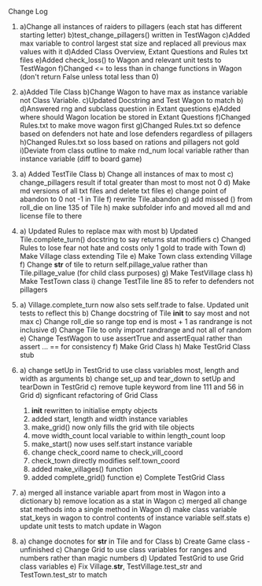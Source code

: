 Change Log

1. a)Change all instances of raiders to pillagers (each stat has different    starting letter)
   b)test_change_pillagers() written in TestWagon
   c)Added max variable to control largest stat size and replaced all previous max values with it
   d)Added Class Overview, Extant Questions and Rules txt files
   e)Added check_loss() to Wagon and relevant unit tests to TestWagon
   f)Changed <= to less than in change functions in Wagon (don't return False unless total less than 0)

2. a)Added Tile Class
   b)Change Wagon to have max as instance variable not Class Variable.
   c)Updated Docstring and Test Wagon to match b)
   d)Answered rng and subclass question in Extant questions
   e)Added where should Wagon location be stored in Extant Questions
   f)Changed Rules.txt to make move wagon first
   g)Changed Rules.txt so defence based on defenders not hate and lose defenders regardless of pillagers
   h)Changed Rules.txt so loss based on rations and pillagers not gold
   i)Deviate from class outline to make rnd_num local variable rather than instance variable (diff to board game)

3. a) Added TestTile Class
   b) Change all instances of max to most
   c) change_pillagers result if total greater than most to most not 0
   d) Make md versions of all txt files and delete txt files
   e) change point of abandon to 0 not -1 in Tile
   f) rewrite Tile.abandon
   g) add missed () from roll_die on line 135 of Tile
   h) make subfolder info and moved all md and license file to there

4. a) Updated Rules to replace max with most
   b) Updated Tile.complete_turn() docstring to say returns stat modifiers
   c) Changed Rules to lose fear not hate and costs only 1 gold to trade with Town
   d) Make Village class extending Tile
   e) Make Town class extending Village
   f) Change __str__ of tile to return self.pillage_value rather than Tile.pillage_value (for child class purposes)
   g) Make TestVillage class
   h) Make TestTown class
   i) change TestTile line 85 to refer to defenders not pillagers

5. a) Village.complete_turn now also sets self.trade to false. Updated unit tests to reflect this
   b) Change docstring of Tile __init__ to say most and not max
   c) Change roll_die so range top end is most + 1 as randrange is not inclusive
   d) Change Tile to only import randrange and not all of random
   e) Change TestWagon to use assertTrue and assertEqual rather than assert ... == for consistency
   f) Make Grid Class
   h) Make TestGrid Class stub

6. a) change setUp in TestGrid to use class variables most, length and width as arguments
   b) change set_up and tear_down to setUp and tearDown in TestGrid
   c) remove tuple keyword from line 111 and 56 in Grid
   d) signficant refactoring of Grid Class
      1. __init__ rewritten to initialise empty objects
      2. added start, length and width instance variables
      3. make_grid() now only fills the grid with tile objects
      4. move width_count local variable to within length_count loop
      5. make_start() now uses self.start instance variable
      6. change check_coord name to check_vill_coord
      7. check_town directly modifies self.town_coord
      8. added make_villages() function
      9. added complete_grid() function
   e) Complete TestGrid Class

7. a) merged all instance variable apart from most in Wagon into a dictionary
   b) remove location as a stat in Wagon
   c) merged all change stat methods into a single method in Wagon
   d) make class variable stat_keys in wagon to control contents of instance variable self.stats
   e) update unit tests to match update in Wagon

8. a) change docnotes for __str__ in Tile and for Class
   b) Create Game class - unfinished
   c) Change Grid to use class variables for ranges and numbers rather than magic numbers
   d) Updated TestGrid to use Grid class variables
   e) Fix Village.__str__, TestVillage.test_str and TestTown.test_str to match